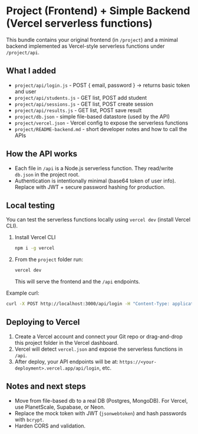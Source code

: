 
# Project (Frontend) + Simple Backend (Vercel serverless functions)

This bundle contains your original frontend (in `/project`) and a minimal backend implemented as Vercel-style serverless functions under `/project/api`.

## What I added
- `project/api/login.js` - POST { email, password } -> returns basic token and user
- `project/api/students.js` - GET list, POST add student
- `project/api/sessions.js` - GET list, POST create session
- `project/api/results.js` - GET list, POST save result
- `project/db.json` - simple file-based datastore (used by the API)
- `project/vercel.json` - Vercel config to expose the serverless functions
- `project/README-backend.md` - short developer notes and how to call the APIs

## How the API works
- Each file in `/api` is a Node.js serverless function. They read/write `db.json` in the project root.
- Authentication is intentionally minimal (base64 token of user info). Replace with JWT + secure password hashing for production.

## Local testing
You can test the serverless functions locally using `vercel dev` (install Vercel CLI).

1. Install Vercel CLI
   ```bash
   npm i -g vercel
   ```
2. From the `project` folder run:
   ```bash
   vercel dev
   ```
   This will serve the frontend and the `/api` endpoints.

Example curl:
```bash
curl -X POST http://localhost:3000/api/login -H "Content-Type: application/json" -d '{"email":"student@example.com","password":"studentpass"}'
```

## Deploying to Vercel
1. Create a Vercel account and connect your Git repo or drag-and-drop this project folder in the Vercel dashboard.
2. Vercel will detect `vercel.json` and expose the serverless functions in `/api`.
3. After deploy, your API endpoints will be at:
   `https://<your-deployment>.vercel.app/api/login`, etc.

## Notes and next steps
- Move from file-based db to a real DB (Postgres, MongoDB). For Vercel, use PlanetScale, Supabase, or Neon.
- Replace the mock token with JWT (`jsonwebtoken`) and hash passwords with `bcrypt`.
- Harden CORS and validation.
